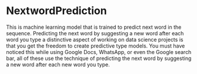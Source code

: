 # NextwordPrediction
This is machine learning model that is trained to predict next word in the sequence. Predicting the next word by suggesting a new word after each word you type a distinctive aspect of working on data science projects is that you get the freedom to create predictive type models. You must have noticed this while using Google Docs, WhatsApp, or even the Google search bar, all of these use the technique of predicting the next word by suggesting a new word after each new word you type.
